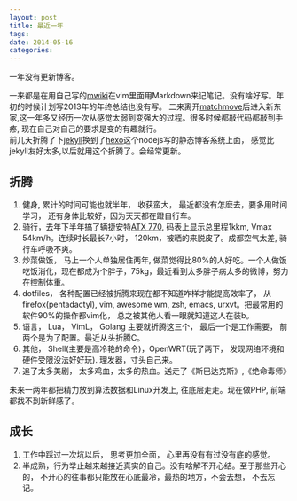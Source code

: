 ```yaml
---
layout: post
title: 最近一年
tags: 
date: 2014-05-16
categories:
---
```



一年没有更新博客。

一来都是在用自己写的[mwiki](https://github.com/h2ero/mwiki)在vim里面用Markdown来记笔记。没有啥好写。年初的时候计划写2013年的年终总结也没有写。
二来离开[matchmove](http://corporate.matchmove.com/)后进入新东家,这一年多又经历一次从感觉太弱到变强大的过程。很多时候都敲代码都敲到手疼,
现在自己对自己的要求是变的有趣就行。\
前几天折腾了下[jekyll](http://jekyllrb.com/)换到了[hexo](http://hexo.io/index.html)这个nodejs写的静态博客系统上面，
感觉比jekyll友好太多,以后就用这个折腾了。会经常更新。

## 折腾
1.  健身, 累计的时间可能也就半年， 收获蛮大， 最近都没有怎麽去，要多用时间学习， 还有身体比较好，因为天天都在蹬自行车。
2.  骑行，去年下半年搞了辆捷安特[ATX 770](http://www.giant.com.cn/Bike/BikeView/1229), 码表上显示总里程1kkm, Vmax 54km/h。连续时长最长7小时， 120km，被晒的来脱皮了。成都空气太差, 骑行车呼吸不爽。
3.  炒菜做饭， 马上一个人单独居住两年, 做菜觉得比80%的人好吃。一个人做饭吃饭消化，现在都成为个胖子，75kg，最近看到太多胖子病太多的微博，努力在控制体重。
4.  dotfiles， 各种配置已经被折腾来现在都不知道咋样才能提高效率了， 从firefox(pentadactyl), vim, awesome wm, zsh, emacs, urxvt。把最常用的软件90%的操作都vim化， 总之被其他人看一眼就知道这人在装b。
5.  语言， Lua， VimL， Golang 主要就折腾这三个， 最后一个是工作需要， 前两个是为了配置。最近从头折腾C。
6.  其他， Shell(主要是高冷艳的命令)，OpenWRT(玩了两下， 发现网络环境和硬件受限没法好好玩). 理发器，寸头自己来。
7.  追了太多美剧， 太多鸡血，太多的热血。送走了《斯巴达克斯》,《绝命毒师》

未来一两年都把精力放到算法数据和Linux开发上, 往底层走走。现在做PHP, 前端都找不到新鲜感了。


## 成长
1.  工作中踩过一次坑以后， 思考更加全面， 心里再没有有过没有底的感觉。
2.  半成熟，行为举止越来越接近真实的自己。没有啥解不开心结。至于那些开心的， 不开心的往事都只能放在心底最冷，最热的地方，不会去想， 不去忘记。
